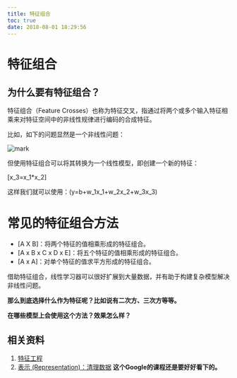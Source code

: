```yaml
---
title: 特征组合
toc: true
date: 2018-08-01 18:29:56
---
```

# 特征组合



## 为什么要有特征组合？


特征组合（Feature Crosses）也称为特征交叉，指通过将两个或多个输入特征相乘来对特征空间中的非线性规律进行编码的合成特征。

比如，如下的问题显然是一个非线性问题：


![mark](http://images.iterate.site/blog/image/180728/j43iJd9B7l.png?imageslim)

但使用特征组合可以将其转换为一个线性模型，即创建一个新的特征：

\[x_3=x_1*x_2\]

这样我们就可以使用：\(y=b+w_1x_1+w_2x_2+w_3x_3\)


# 常见的特征组合方法


* [A X B]：将两个特征的值相乘形成的特征组合。
* [A x B x C x D x E]：将五个特征的值相乘形成的特征组合。
* [A x A]：对单个特征的值求平方形成的特征组合。


借助特征组合，线性学习器可以很好扩展到大量数据，并有助于构建复杂模型解决非线性问题。

**那么到底选择什么作为特征呢？比如说有二次方、三次方等等。**


**在哪些模型上会使用这个方法？效果怎么样？**









## 相关资料

1. [特征工程](https://feisky.xyz/machine-learning/basic/feature-engineering.html)
2. [表示 (Representation)：清理数据](https://developers.google.com/machine-learning/crash-course/representation/cleaning-data) **这个Google的课程还是要好好看下的。**
